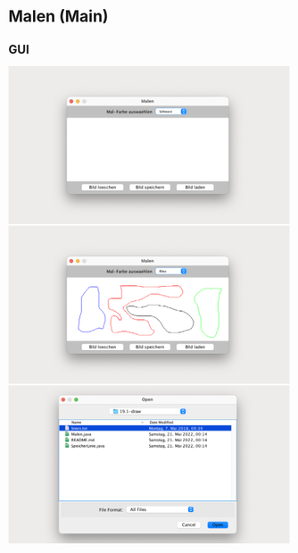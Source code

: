 # Malen (Main)

## GUI

![Malen Vorher](./../img/19.1-draw_01.png)
![Malen Nachher](./../img/19.1-draw_02.png)
![Malen Laden](./../img/19.1-draw_03.png)
